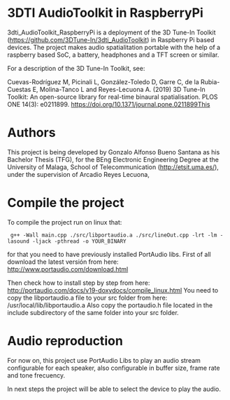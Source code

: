 # 3DTI AudioToolkit in RaspberryPi
3dti_AudioToolkit_RaspberryPi is a deployment of the 3D Tune-In Toolkit (https://github.com/3DTune-In/3dti_AudioToolkit) in Raspberry Pi based devices. The project makes audio spatialitation portable with the help of a raspberry based SoC, a battery, headphones and a TFT screen or similar. 

For a description of the 3D Tune-In Toolkit, see: 

Cuevas-Rodríguez M, Picinali L, González-Toledo D, Garre C, de la Rubia-Cuestas E, Molina-Tanco L and Reyes-Lecuona A. (2019) 3D Tune-In Toolkit: An open-source library for real-time binaural spatialisation. PLOS ONE 14(3): e0211899. https://doi.org/10.1371/journal.pone.0211899This 

# Authors
This project is being developed by Gonzalo Alfonso Bueno Santana as his Bachelor Thesis (TFG), for the BEng Electronic Engineering Degree at the University of Malaga, School of Telecommunication (http://etsit.uma.es/), under the supervision of Arcadio Reyes Lecuona, 

# Compile the project
To compile the project run on linux that:
~~~
 g++ -Wall main.cpp ./src/libportaudio.a ./src/lineOut.cpp -lrt -lm -lasound -ljack -pthread -o YOUR_BINARY
~~~

for that you need to have previously installed PortAudio libs. First of all download the latest versión from here: http://www.portaudio.com/download.html

Then check how to install step by step from here: http://portaudio.com/docs/v19-doxydocs/compile_linux.html
You need to copy the libportaudio.a file to your src folder from here: /usr/local/lib/libportaudio.a 
Also copy the portaudio.h file located in the include subdirectory of the same folder into your src folder.


# Audio reproduction
For now on, this project use PortAudio Libs to play an audio stream configurable for each speaker, also configurable in buffer size, frame rate and tone frecuency.

In next steps the project will be able to select the device to play the audio.
